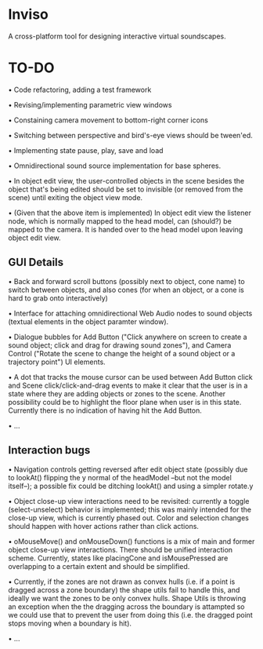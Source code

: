 # Inviso

A cross-platform tool for designing interactive virtual soundscapes. 

# TO-DO
• Code refactoring, adding a test framework

• Revising/implementing parametric view windows

• Constaining camera movement to bottom-right corner icons

• Switching between perspective and bird's-eye views should be tween'ed.

• Implementing state pause, play, save and load

• Omnidirectional sound source implementation for base spheres.

• In object edit view, the user-controlled objects in the scene besides the object that's being edited should be set to invisible (or removed from the scene) until exiting the object view mode.

• (Given that the above item is implemented) In object edit view the listener node, which is normally mapped to the head model, can (should?) be mapped to the camera. It is handed over to the head model upon leaving object edit view.


## GUI Details

• Back and forward scroll buttons (possibly next to object, cone name) to switch between objects, and also cones (for when an object, or a cone is hard to grab onto interactively)

• Interface for attaching omnidirectional Web Audio nodes to sound objects (textual elements in the object paramter window).

• Dialogue bubbles for Add Button ("Click anywhere on screen to create a sound object; click and drag for drawing sound zones"), and Camera Control ("Rotate the scene to change the height of a sound object or a trajectory point") UI elements.

• A dot that tracks the mouse cursor can be used between Add Button click and Scene click/click-and-drag events to make it clear that the user is in a state where they are adding objects or zones to the scene. Another possibility could be to highlight the floor plane  when user is in this state. Currently there is no indication of having hit the Add Button.

• ...

## Interaction bugs

• Navigation controls getting reversed after edit object state (possibly due to lookAt() flipping the y normal of the headModel –but not the model itself–); a possible fix could be ditching lookAt() and using a simpler rotate.y

• Object close-up view interactions need to be revisited: currently a toggle (select-unselect) behavior is implemented; this was mainly intended for the close-up view, which is currently phased out. Color and selection changes should happen with hover actions rather than click actions. 

• oMouseMove() and onMouseDown() functions is a mix of main and former object close-up view interactions. There should be unified interaction scheme. Currently, states like placingCone and isMousePressed are overlapping to a certain extent and should be simplified.

• Currently, if the zones are not drawn as convex hulls (i.e. if a point is dragged across a zone boundary) the shape utils fail to handle this, and ideally we want the zones to be only convex hulls. Shape Utils is throwing an exception when the the dragging across the boundary is attampted so we could use that to prevent the user from doing this (i.e. the dragged point stops moving when a boundary is hit).

• ...
